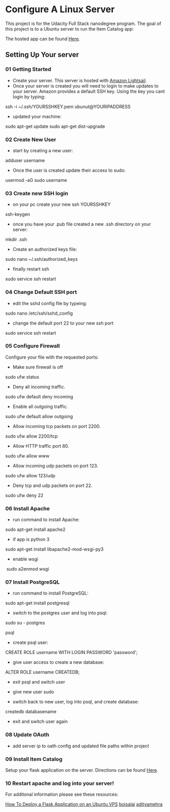 # Configure A Linux Server

This project is for the Udacity Full Stack nanodegree program. The goal of this project is to a Ubuntu server to run the Item Catalog app:

The hosted app can be found [Here](http:http://ec2-18-216-126-4.us-east-2.compute.amazonaws.com/).

## Setting Up Your server

### 01 Getting Started

* Create your server. This server is hosted with [Amazon Lightsail](https://lightsail.aws.amazon.com/ls/webapp/home/resources).
* Once your server is created you will need to login to make updates to your server. Amazon provides a default SSH key. Using the key you cant login by typing:

ssh -i ~/.ssh/YOURSSHKEY.pem ubunut@YOURIPADDRESS

* updated your machine:

sudo apt-get update
sudo apt-get dist-upgrade

### 02 Create New User

* start by creating a new user:

adduser username

* Once the user is created update their access to sudo:

usermod -aG sudo username

### 03 Create new SSH login

* on your pc create your new ssh YOURSSHKEY

ssh-keygen

* once you have your .pub file created a new .ssh directory on your server:

mkdir .ssh

* Create an authorized keys file:

sudo nano ~/.ssh/authorized_keys

* finally restart ssh

sudo service ssh restart

### 04 Change Default SSH port

* edit the sshd config file by typeing:

sudo nano /etc/ssh/sshd_config

* change the default port 22 to your new ssh port

sudo service ssh restart

### 05 Configure Firewall

Configure your file with the requested ports:

* Make sure firewall is off

 sudo ufw status

* Deny all incoming traffic.

 sudo ufw default deny incoming

* Enable all outgoing traffic.

 sudo ufw default allow outgoing

* Allow incoming tcp packets on port 2200.

 sudo ufw allow 2200/tcp

* Allow HTTP traffic port 80.

 sudo ufw allow www

* Allow incoming udp packets on port 123.

 sudo ufw allow 123/udp

* Deny tcp and udp packets on port 22.

 sudo ufw deny 22                 

### 06 Install Apache

* run command to install Apache:

sudo apt-get install apache2

* if app is python 3

sudo apt-get install libapache2-mod-wsgi-py3

* enable wsgi

 sudo a2enmod wsgi

### 07 Install PostgreSQL

* run command to install PostgreSQL:

sudo apt-get install postgresql

* switch to the postgres user and log into psql:

sudo su - postgres

psql

* create psql user:

CREATE ROLE username WITH LOGIN PASSWORD 'password';

* give user access to create a new database:

ALTER ROLE username CREATEDB;

* exit psql and switch user

* give new user sudo

* switch back to new user, log into psql,  and create database:

createdb databasename

* exit and switch user again

### 08 Update OAuth

* add server ip to oath config and updated file paths within project

### 09 Install Item Catalog

Setup your flask application on the server. Directions can be found [Here](https://www.digitalocean.com/community/tutorials/how-to-serve-flask-applications-with-uwsgi-and-nginx-on-ubuntu-16-04).

### 10 Restart apache and log into your server!

For additonal information please see these resources:

[How To Deploy a Flask Application on an Ubuntu VPS](https://www.digitalocean.com/community/tutorials/how-to-deploy-a-flask-application-on-an-ubuntu-vps)
[boisalai](https://github.com/boisalai/udacity-linux-server-configuration/tree/master)
[adityamehra](https://github.com/adityamehra/udacity-linux-server-configuration)
